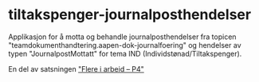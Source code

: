 # tiltakspenger-journalposthendelser

Applikasjon for å motta og behandle journalposthendelser fra topicen "teamdokumenthandtering.aapen-dok-journalfoering" og hendelser av typen "JournalpostMottatt" for tema IND (Individstønad/Tiltakspenger).

En del av satsningen ["Flere i arbeid – P4"](https://memu.no/artikler/stor-satsing-skal-fornye-navs-utdaterte-it-losninger-og-digitale-verktoy/)
